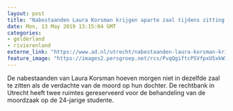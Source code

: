 ```yaml
---
layout: post
title: "Nabestaanden Laura Korsman krijgen aparte zaal tijdens zitting rechtbank"
date: Mon, 13 May 2019 13:15:04 GMT
categories: 
- gelderland 
- rivierenland 
externe_link: "https://www.ad.nl/utrecht/nabestaanden-laura-korsman-krijgen-aparte-zaal-tijdens-zitting-rechtbank~aec2e54d/"
feature_image: "https://images2.persgroep.net/rcs/PvqQgiftcPSVfpxU5xkW1lbauJ8/diocontent/148236147/_fitwidth/400/?appId=21791a8992982cd8da851550a453bd7f&quality=0.7"
---
```


De nabestaanden van Laura Korsman hoeven morgen niet in dezelfde zaal te zitten als de verdachte van de moord op hun dochter. De rechtbank in Utrecht heeft twee ruimtes gereserveerd voor de behandeling van de moordzaak op de 24-jarige studente.
